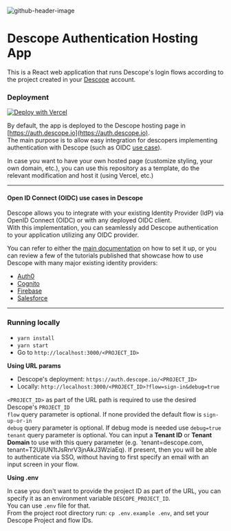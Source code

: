 ![github-header-image](https://github.com/descope/.github/assets/32936811/d904d37e-e3fa-4331-9f10-2880bb708f64)

# Descope Authentication Hosting App

This is a React web application that runs Descope's login flows according to the project created in your [Descope](https://app.descope.com) account.

### Deployment

[![Deploy with Vercel](https://vercel.com/button)](https://vercel.com/new/clone?repository-url=https%3A%2F%2Fgithub.com%2Fdescope%2Fauth-hosting&env=DESCOPE_PROJECT_ID&demo-title=Descope%20Hosted%20Auth%20Page&demo-description=https%3A%2F%2Fgithub.com%2Fdescope%2Fauth-hosting%2F%23readme&demo-url=https%3A%2F%2Fauth.descope.io%2F)

By default, the app is deployed to the Descope hosting page in [https://auth.descope.io](https://auth.descope.io).  
The main purpose is to allow easy integration for descopers implementing authentication with Descope (such as OIDC [use case](#open-id-connect-oidc-use-cases-in-descope)).

In case you want to have your own hosted page (customize styling, your own domain, etc.), you can use this repository as a template, do the relevant modification and host it (using Vercel, etc.)

---

#### Open ID Connect (OIDC) use cases in Descope

Descope allows you to integrate with your existing Identity Provider (IdP) via OpenID Connect (OIDC) or with any deployed OIDC client.  
With this implementation, you can seamlessly add Descope authentication to your application utilizing any OIDC provider.

You can refer to either the [main documentation](https://docs.descope.com/customize/auth/oidc) on how to set it up, or you can review a few of the tutorials published that showcase how to use Descope with many major existing identity providers:

- [Auth0](https://docs.descope.com/knowledgebase/sso/auth0oidc)
- [Cognito](https://docs.descope.com/knowledgebase/sso/cognitooidc)
- [Firebase](https://www.descope.com/blog/post/passkeys-firebase-oidc)
- [Salesforce](https://www.descope.com/blog/post/sso-auth-salesforce)

---

### Running locally

- `yarn install`
- `yarn start`
- Go to `http://localhost:3000/<PROJECT_ID>`

**Using URL params**

- Descope's deployment: `https://auth.descope.io/<PROJECT_ID>`
- Locally: `http://localhost:3000/<PROJECT_ID>?flow=sign-in&debug=true`

`<PROJECT_ID>` as part of the URL path is required to use the desired Descope's `PROJECT_ID`  
`flow` query parameter is optional. If none provided the default flow is `sign-up-or-in`  
`debug` query parameter is optional. If debug mode is needed use `debug=true`
`tenant` query parameter is optional. You can input a **Tenant ID** or **Tenant Domain** to use with this query parameter (e.g. `tenant=descope.com, tenant=T2UjlUN1tJsRnrV3jnAkJ3WziaEq). If present, then you will be able to authenticate via SSO, without having to first specify an email with an input screen in your flow.

**Using .env**

In case you don't want to provide the project ID as part of the URL, you can specify it as an environment variable `DESCOPE_PROJECT_ID`.  
You can use `.env` file for that.  
From the project root directory run: `cp .env.example .env`, and set your Descope Project and flow IDs.
